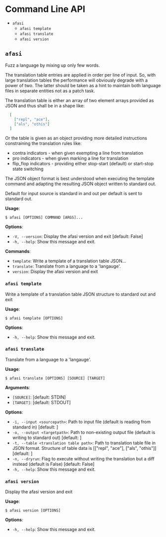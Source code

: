 # Command Line API

<!-- MarkdownTOC -->

- `afasi`
  - `afasi template`
  - `afasi translate`
  - `afasi version`

<!-- /MarkdownTOC -->

## `afasi`

Fuzz a language by mixing up only few words.

The translation table entries are applied in order per line of input.
So, with large translation tables the performance will obviously degrade with a power of two.
The latter should be taken as a hint to maintain both language files in separate entities not as a patch task.

The translation table is either an array of two element arrays provided as JSON and thus shall be in a shape like:

```json
  [
    ["repl", "ace"],
    ["als", "othis"]
  ]
```

Or the table is given as an object providing more detailed instructions constraining the translation rules like:

* contra indicators - when given exempting a line from translation
* pro indicators - when given marking a line for translation
* flip_flop indicators - providing either stop-start (default) or start-stop state switching

The JSON object format is best understood when executing the template command and adapting the resulting JSON
object written to standard out.

Default for input source is standard in and out per default is sent to standard out.

**Usage**:

```console
$ afasi [OPTIONS] COMMAND [ARGS]...
```

**Options**:

* `-V, --version`: Display the afasi version and exit  [default: False]
* `-h, --help`: Show this message and exit.

**Commands**:

* `template`: Write a template of a translation table JSON...
* `translate`: Translate from a language to a 'langauge'.
* `version`: Display the afasi version and exit

### `afasi template`

Write a template of a translation table JSON structure to standard out and exit

**Usage**:

```console
$ afasi template [OPTIONS]
```

**Options**:

* `-h, --help`: Show this message and exit.

### `afasi translate`

Translate from a language to a 'langauge'.

**Usage**:

```console
$ afasi translate [OPTIONS] [SOURCE] [TARGET]
```

**Arguments**:

* `[SOURCE]`: [default: STDIN]
* `[TARGET]`: [default: STDOUT]

**Options**:

* `-i, --input <sourcepath>`: Path to input file (default is reading from standard in)  [default: ]
* `-o, --output <targetpath>`: Path to non-existing output file (default is writing to standard out)  [default: ]
* `-t, --table <translation table path>`: Path to translation table file in JSON format.
Structure of table data is [["repl", "ace"], ["als", "othis"]]  [default: ]
* `-n, --dryrun`: Flag to execute without writing the translation but a diff instead (default is False)  [default: False]
* `-h, --help`: Show this message and exit.

### `afasi version`

Display the afasi version and exit

**Usage**:

```console
$ afasi version [OPTIONS]
```

**Options**:

* `-h, --help`: Show this message and exit.

